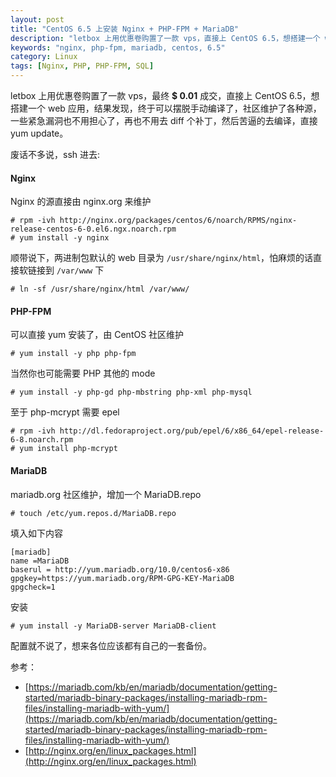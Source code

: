 ```yaml
---
layout: post
title: "CentOS 6.5 上安装 Nginx + PHP-FPM + MariaDB"
description: "letbox 上用优惠卷购置了一款 vps，直接上 CentOS 6.5，想搭建一个 web 应用，结果发现，终于可以摆脱编译了，社会维护了各种源，一些紧急漏洞也不用担心了，再也不用去 diff 个补丁，然后苦逼的去编译，直接 yum update。"
keywords: "nginx, php-fpm, mariadb, centos, 6.5"
category: Linux
tags: [Nginx, PHP, PHP-FPM, SQL]
---
```


letbox 上用优惠卷购置了一款 vps，最终 **$ 0.01** 成交，直接上 CentOS 6.5，想搭建一个 web 应用，结果发现，终于可以摆脱手动编译了，社区维护了各种源，一些紧急漏洞也不用担心了，再也不用去 diff 个补丁，然后苦逼的去编译，直接 yum update。

废话不多说，ssh 进去:

#### Nginx

Nginx 的源直接由 nginx.org 来维护

    # rpm -ivh http://nginx.org/packages/centos/6/noarch/RPMS/nginx-release-centos-6-0.el6.ngx.noarch.rpm
    # yum install -y nginx

<!-- more -->
顺带说下，两进制包默认的 web 目录为 `/usr/share/nginx/html`，怕麻烦的话直接软链接到 `/var/www` 下

    # ln -sf /usr/share/nginx/html /var/www/

#### PHP-FPM

可以直接 yum 安装了，由 CentOS 社区维护

    # yum install -y php php-fpm

当然你也可能需要 PHP 其他的 mode

    # yum install -y php-gd php-mbstring php-xml php-mysql

至于 php-mcrypt 需要 epel

    # rpm -ivh http://dl.fedoraproject.org/pub/epel/6/x86_64/epel-release-6-8.noarch.rpm
    # yum install php-mcrypt

#### MariaDB

mariadb.org 社区维护，增加一个 MariaDB.repo

    # touch /etc/yum.repos.d/MariaDB.repo

填入如下内容

```
[mariadb]
name =MariaDB
baserul = http://yum.mariadb.org/10.0/centos6-x86
gpgkey=https://yum.mariadb.org/RPM-GPG-KEY-MariaDB
gpgcheck=1
```

安装

    # yum install -y MariaDB-server MariaDB-client

配置就不说了，想来各位应该都有自己的一套备份。

参考：

- [https://mariadb.com/kb/en/mariadb/documentation/getting-started/mariadb-binary-packages/installing-mariadb-rpm-files/installing-mariadb-with-yum/](https://mariadb.com/kb/en/mariadb/documentation/getting-started/mariadb-binary-packages/installing-mariadb-rpm-files/installing-mariadb-with-yum/)
- [http://nginx.org/en/linux_packages.html](http://nginx.org/en/linux_packages.html)
